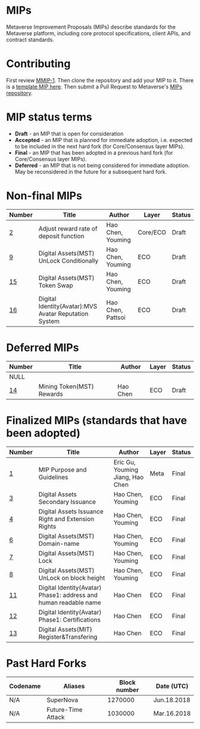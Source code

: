 # MIPs 
Metaverse Improvement Proposals (MIPs) describe standards for the Metaverse platform, including core protocol specifications, client APIs, and contract standards.

# Contributing
First review [MMIP-1](meta-mip/MMIP-1.md). Then clone the repository and add your MIP to it. There is a [template MIP here](mip-X.md). Then submit a Pull Request to Metaverse's [MIPs repository](https://github.com/mvs-org/mips).

# MIP status terms
* **Draft** - an MIP that is open for consideration
* **Accepted** - an MIP that is planned for immediate adoption, i.e. expected to be included in the next hard fork (for Core/Consensus layer MIPs).
* **Final** - an MIP that has been adopted in a previous hard fork (for Core/Consensus layer MIPs).
* **Deferred** - an MIP that is not being considered for immediate adoption. May be reconsidered in the future for a subsequent hard fork.

# Non-final MIPs
| Number                    | Title                                                   | Author                        | Layer     | Status     |
| ------------------------- | ------------------------------------------------------- | ----------------------------- | --------- | ---------- |
| [2](mips/mip-2.md)        |  Adjust reward rate of deposit function                 | Hao Chen, Youming   | Core/ECO    | Draft      |
| [9](mips/mip-9.md)        |  Digital Assets(MST) UnLock Conditionally               | Hao Chen, Youming   | ECO    | Draft      |
| [15](mips/mip-15.md)        |  Digital Assets(MST) Token Swap                       | Hao Chen, Youming   | ECO    | Draft      |
| [16](mips/mip-16.md)        |  Digital Identity(Avatar):MVS Avatar Reputation System | Hao Chen, Pattsoi  | ECO    | Draft      |

# Deferred MIPs
| Number                                             | Title                                                                                        | Author                                     | Layer      | Status   |
| -------------------------------------------------- | -------------------------------------------------------------------------------------------- | ------------------------------------------ | ---------- | -------- |
| NULL                                               |                                                                                              |                                            |            |          |
| [14](mips/mip-14.md)        |  Mining Token(MST) Rewards                                        | Hao Chen | ECO    | Draft      |

# Finalized MIPs (standards that have been adopted)
| Number                                             | Title                                                                                        | Author                                     | Layer      | Status   |
| -------------------------------------------------- | -------------------------------------------------------------------------------------------- | -------------------------------------------| ---------- | -------- |
| [1](meta-mip/MMIP-1.md)                                 | MIP Purpose and Guidelines                                                                  | Eric Gu, Youming Jiang, Hao Chen                      | Meta       | Final    |
| [3](mips/mip-3.md)        |  Digital Assets Secondary Issuance              | Hao Chen, Youming   | ECO    | Final      |
| [4](mips/mip-4.md)        |  Digital Assets Issuance Right and Extension Rights                 | Hao Chen, Youming   | ECO    | Final      |
| [6](mips/mip-6.md)        |  Digital Assets(MST) Domain-name                                    | Hao Chen, Youming   | ECO    | Final      |
| [7](mips/mip-7.md)        |  Digital Assets(MST) Lock                                           | Hao Chen, Youming   | ECO    | Final      |
| [8](mips/mip-8.md)        |  Digital Assets(MST) UnLock on block height                         | Hao Chen, Youming   | ECO    | Final      |
| [11](mips/mip-11.md)      |  Digital Identity(Avatar) Phase1: address and human readable name   | Hao Chen | ECO    | Final      |
| [12](mips/mip-12.md)      |  Digital Identity(Avatar) Phase1: Certifications                    | Hao Chen | ECO    | Final      |
| [13](mips/mip-13.md)      |  Digital Assets(MIT) Register&Transfering                           | Hao Chen | ECO    | Final      |

# Past Hard Forks
| Codename                              | Aliases                     | Block number   | Date (UTC) |
|-------------------------------------- |---------------------------- |----------------|------------|
| N/A                                   | SuperNova                   | 1270000        | Jun.18.2018|
| N/A                                   | Future-Time Attack          | 1030000        | Mar.16.2018|
